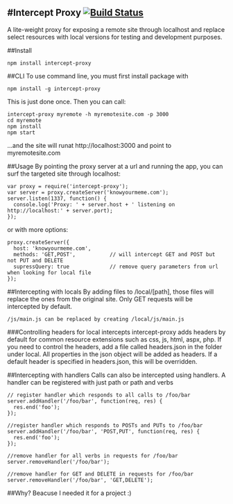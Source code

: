 #Intercept Proxy [![Build Status](https://secure.travis-ci.org/JohanObrink/intercept-proxy.png?branch=master)](http://travis-ci.org/JohanObrink/intercept-proxy)
-
A lite-weight proxy for exposing a remote site through localhost and replace select resources with local versions for testing and development purposes.

##Install

    npm install intercept-proxy

##CLI
To use command line, you must first install package with

    npm install -g intercept-proxy

This is just done once. Then you can call:

    intercept-proxy myremote -h myremotesite.com -p 3000
    cd myremote
    npm install
    npm start

...and the site will runat http://localhost:3000 and point to myremotesite.com

##Usage
By pointing the proxy server at a url and running the app, you can surf the targeted site through localhost:

    var proxy = require('intercept-proxy');
    var server = proxy.createServer('knowyourmeme.com');
    server.listen(1337, function() {
      console.log('Proxy: ' + server.host + ' listening on http://localhost:' + server.port);
    });

or with more options:

    proxy.createServer({
      host: 'knowyourmeme.com',
      methods: 'GET,POST',           // will intercept GET and POST but not PUT and DELETE
      supressQuery: true             // remove query parameters from url when looking for local file
    });

##Intercepting with locals
By adding files to /local/[path], those files will replace the ones from the original site. Only GET requests will be intercepted by default.

    /js/main.js can be replaced by creating /local/js/main.js

###Controlling headers for local intercepts
intercept-proxy adds headers by default for common resource extensions such as css, js, html, aspx, php. If you need to control the headers, add a file called headers.json in the folder under local. All properties in the json object will be added as headers. If a default header is specified in headers.json, this will be overridden.

##Intercepting with handlers
Calls can also be intercepted using handlers. A handler can be registered with just path or path and verbs

    // register handler which responds to all calls to /foo/bar
    server.addHandler('/foo/bar', function(req, res) {
      res.end('foo');
    });

    //register handler which responds to POSTs and PUTs to /foo/bar
    server.addHandler('/foo/bar', 'POST,PUT', function(req, res) {
      res.end('foo');
    });

    //remove handler for all verbs in requests for /foo/bar
    server.removeHandler('/foo/bar');

    //remove handler for GET and DELETE in requests for /foo/bar
    server.removeHandler('/foo/bar', 'GET,DELETE');

##Why?
Beacuse I needed it for a project :)